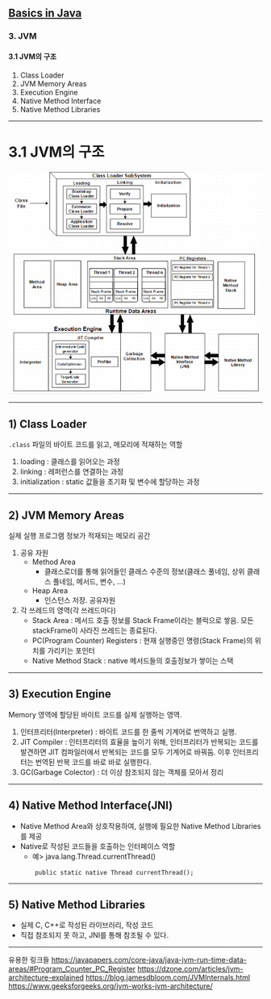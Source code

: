 ## <a href = "../../README.md" target="_blank">Basics in Java</a>

### 3. JVM
#### 3.1 JVM의 구조
1) Class Loader
2) JVM Memory Areas
3) Execution Engine
4) Native Method Interface
5) Native Method Libraries

---
# 3.1 JVM의 구조
![image](img/JVM_Architecture.png)

---

## 1) Class Loader
`.class` 파일의 바이트 코드를 읽고, 메모리에 적재하는 역할
1. loading : 클래스를 읽어오는 과정
2. linking : 레퍼런스를 연결하는 과정
3. initialization : static 값들을 초기화 및 변수에 할당하는 과정

---

## 2) JVM Memory Areas
실제 실행 프로그램 정보가 적재되는 메모리 공간

1. 공유 자원
   - Method Area
     - 클래스로더를 통해 읽어들인 클래스 수준의 정보(클래스 풀네임, 상위 클래스 풀네임, 메서드, 변수, ...)
   - Heap Area
     - 인스턴스 저장. 공유자원
2. 각 쓰레드의 영역(각 쓰레드마다)
   - Stack Area : 메서드 호출 정보를 Stack Frame이라는 블럭으로 쌓음. 모든 stackFrame이 사라진 쓰레드는 종료된다.
   - PC(Program Counter) Registers : 현재 실행중인 명령(Stack Frame)의 위치를 가리키는 포인터
   - Native Method Stack : native 메서드들의 호출정보가 쌓이는 스택
---

## 3) Execution Engine
Memory 영역에 할당된 바이트 코드를 실제 실행하는 영역.

1. 인터프리터(Interpreter) : 바이트 코드를 한 줄씩 기계어로 번역하고 실행.
2. JIT Compiler : 인터프리터의 효율을 높이기 위해, 인터프리터가 반복되는 코드를 발견하면 JIT 컴파일러에서 반복되는 코드를 모두 기계어로 바꿔둠. 이후 인터프리터는 번역된 반복 코드를 바로 바로 실행한다.
3. GC(Garbage Colector) : 더 이상 참조되지 않는 객체를 모아서 정리

---

## 4) Native Method Interface(JNI)
- Native Method Area와 상호작용하여, 실행에 필요한 Native Method Libraries를 제공
- Native로 작성된 코드들을 호출하는 인터페이스 역할
    - 예> java.lang.Thread.currentThread()
    ```
        public static native Thread currentThread();
    ```
---
    
## 5) Native Method Libraries
- 실제 C, C++로 작성된 라이브러리, 작성 코드
- 직접 참조되지 못 하고, JNI를 통해 참조될 수 있다.
---

유용한 링크들
https://javapapers.com/core-java/java-jvm-run-time-data-areas/#Program_Counter_PC_Register
https://dzone.com/articles/jvm-architecture-explained
https://blog.jamesdbloom.com/JVMInternals.html
https://www.geeksforgeeks.org/jvm-works-jvm-architecture/

